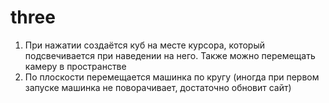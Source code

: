 # three
1. При нажатии создаётся куб на месте курсора, который подсвечивается при наведении на него. Также можно перемещать камеру в пространстве
2. По плоскости перемещается машинка по кругу (иногда при первом запуске машинка не поворачивает, достаточно обновит сайт)
